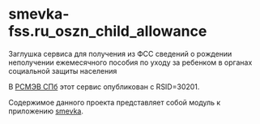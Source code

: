 # smevka-fss.ru_oszn_child_allowance
Заглушка сервиса для получения из ФСС сведений о рождении неполучении ежемесячного пособия по уходу за ребенком в органах социальной защиты населения

В [РСМЭВ СПб](https://smev.spb.ru/registry/SMEV3/) этот сервис опубликован с RSID=30201.

Содержимое данного проекта представляет собой модуль к приложению [smevka](https://github.com/do-/smevka).
